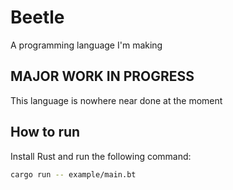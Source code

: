# Beetle

A programming language I'm making

## MAJOR WORK IN PROGRESS

This language is nowhere near done at the moment

## How to run

Install Rust and run the following command:

```bash
cargo run -- example/main.bt
```